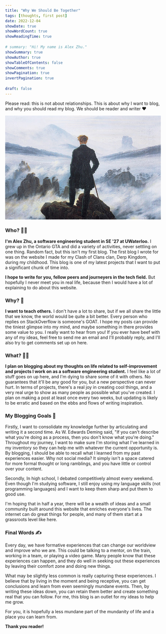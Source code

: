 ```yaml
---
title: "Why We Should Be Together"
tags: [thoughts, first post]
date: 2022-12-04
showDate: true
showWordCount: true
showReadingTime: true

# summary: "Hi! My name is Alex Zhu."
showSummary: true
showAuthor: true
showTableOfContents: false
showComments: true
showPagination: true
invertPagination: true

draft: false
---
```


Please read: this is not about relationships. This is about why I want to blog, and why you should read my blog. We should be reader and writer :hearts:

![Wanderer Above The Sea of Clouds.](wanderer.jpg "Wanderer Above The Sea of Clouds. One of my favourite paintings, symbolically")

### Who? 👨‍💻

**I'm Alex Zhu, a software engineering student in SE '27 at UWaterloo.** I grew up in the Ontario GTA and did a variety of activities, never settling on one thing. Random fact, but this isn't my first blog. The first blog I wrote for was on the website I made for my Clash of Clans clan, Derp Kingdom, during my childhood. This blog is one of my latest projects that I want to put a significant chunk of time into.

**I hope to write for you, fellow peers and journeyers in the tech field.** But hopefully I never meet you in real life, because then I would have a lot of explaining to do about this website.

### Why? :thinking:

**I want to teach others.** I don't have a lot to share, but if we all share the little that we know, the world would be quite a bit better. Every person who replies on StackOverflow is someone's GOAT. I hope my posts can provide the tiniest glimpse into my mind, and maybe something in there provides some value to you. I really want to hear from you! If you ever have beef with any of my ideas, feel free to send me an email and I'll probably reply, and I'll also try to get comments set up on here.

### What? 👨‍🎓

**I plan on blogging about my thoughts on life related to self-improvement and projects I work on as a software engineering student.** I feel like a lot of stuff goes on up here, and I'm dying to share some of it with others. No guarantees that it'll be any good for you, but a new perspective can never hurt. In terms of projects, there's a real joy in creating cool things, and a very real urge to show as many people as possible what you've created. I plan on making a post at least once every two weeks, but updating is likely to be erratic and based on the ebbs and flows of writing inspiration.

### My Blogging Goals 🚨

Firstly, I want to consolidate my knowledge further by articulating and writing it a second time. As W. Edwards Deming said, "If you can't describe what you're doing as a process, then you don't know what you're doing." Throughout my journey, I want to make sure I'm storing what I've learned in my inventory so they can help me with whatever the current opportunity is. By blogging, I should be able to recall what I learned from my past experiences easier. Why not social media? It simply isn't a space catered for more formal thought or long ramblings, and you have little or control over your content.

Secondly, In high school, I debated competitively almost every weekend. Even though I'm studying software, I still enjoy using my language skills (not programming languages) and I want to keep them sharp and put them to good use.

I'm hoping that in half a year, there will be a wealth of ideas and a small community built around this website that enriches everyone's lives. The internet can do great things for people, and many of them start at a grassroots level like here.

### Final Words ✍️

Every day, we have formative experiences that can change our worldview and improve who we are. This could be talking to a mentor, on the train, working in a team, or playing a video game. Many people know that these experiences can happen, and they do well in seeking out these experiences by leaving their comfort zone and doing new things.

What may be slightly less common is really capturing these experiences. I believe that by living in the moment and being receptive, you can get conclusions and learn from even seemingly mundane events. Then, by writing these ideas down, you can retain them better and create something real that you can follow. For me, this blog is an outlet for my ideas to help me grow.

For you, it is hopefully a less mundane part of the mundanity of life and a place you can learn from.

**Thank you reader!**